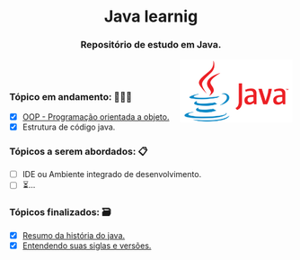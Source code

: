 <div align="center">
 
# Java learnig
### Repositório de estudo em Java.

</div> 

<img src="./logo-java.png" width="200" align="right"/>

<br/>
<br/>

<div>

### Tópico em andamento: 👨🏽‍💻
- [x] [OOP - Programação orientada a objeto.](object)
- [x] Estrutura de código java.

### Tópicos a serem abordados: 📋
- [ ] IDE ou Ambiente integrado de desenvolvimento.
- [ ] ⏳...

### Tópicos finalizados: 🗃 
- [x] [Resumo da história do java.](history.md)
- [x] [Entendendo suas siglas e versões.](version-initials.md)
</div>
